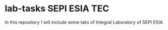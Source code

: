 # lab-tasks SEPI ESIA TEC
In this repository I will include some taks of Integral Laboratory of SEPI ESIA

